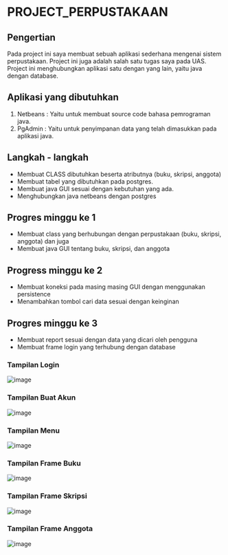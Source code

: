 # PROJECT_PERPUSTAKAAN

## Pengertian

Pada project ini saya membuat sebuah aplikasi sederhana mengenai sistem perpustakaan. Project ini juga adalah salah satu tugas saya pada UAS. Project ini menghubungkan aplikasi satu dengan yang lain, yaitu java dengan database.

## Aplikasi yang dibutuhkan

  1. Netbeans : Yaitu untuk membuat source code bahasa pemrograman java.
  2. PgAdmin : Yaitu untuk penyimpanan data yang telah dimasukkan pada aplikasi java.

## Langkah - langkah

* Membuat CLASS dibutuhkan beserta atributnya (buku, skripsi, anggota)
* Membuat tabel yang dibutuhkan pada postgres.
* Membuat java GUI sesuai dengan kebutuhan yang ada.
* Menghubungkan java netbeans dengan postgres

## Progres minggu ke 1

* Membuat class yang berhubungan dengan perpustakaan (buku, skripsi, anggota) dan juga
* Membuat java GUI tentang buku, skripsi, dan anggota

## Progress minggu ke 2

* Membuat koneksi pada masing masing GUI dengan menggunakan persistence
* Menambahkan tombol cari data sesuai dengan keinginan

## Progres minggu ke 3

* Membuat report sesuai dengan data yang dicari oleh pengguna
* Membuat frame login yang terhubung dengan database

### Tampilan Login
![image](https://github.com/Arrio23/PROJECT_PERPUSTAKAAN/assets/148852047/b07cfffc-f4b5-4777-93cd-82177dd09f06)


### Tampilan Buat Akun
![image](https://github.com/Arrio23/PROJECT_PERPUSTAKAAN/assets/148852047/cfc25b9d-b355-442e-88a3-3c6b0434e514)


### Tampilan Menu
![image](https://github.com/Arrio23/PROJECT_PERPUSTAKAAN/assets/148852047/f7fb6e3d-147f-4d64-86d3-706efab4e9c2)


### Tampilan Frame Buku
![image](https://github.com/Arrio23/PROJECT_PERPUSTAKAAN/assets/148852047/659cd2d0-2b31-4906-b50d-85cadcaffec0)


### Tampilan Frame Skripsi
![image](https://github.com/Arrio23/PROJECT_PERPUSTAKAAN/assets/148852047/e68970c3-edf8-42aa-add8-a890f741477e)


### Tampilan Frame Anggota
![image](https://github.com/Arrio23/PROJECT_PERPUSTAKAAN/assets/148852047/3f41aca3-9854-4821-b3ec-512538a52c39)

